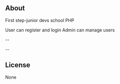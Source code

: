 ## About 

First step-junior devs school PHP

User can register and login 
Admin can manage users

--

--

## License

None